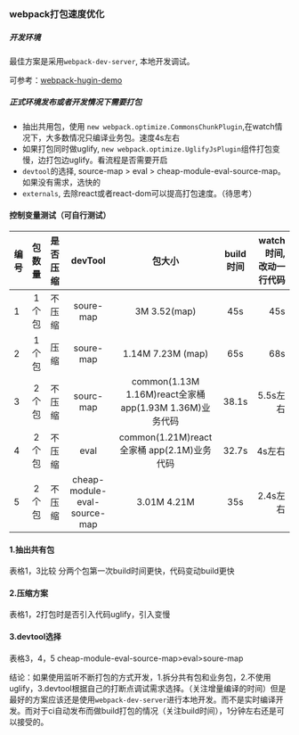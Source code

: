 ###  webpack打包速度优化

##### 开发环境

最佳方案是采用`webpack-dev-server`, 本地开发调试。

可参考：[webpack-hugin-demo](https://github.com/iscarecrow/webpack-hugin-demo)

##### 正式环境发布或者开发情况下需要打包

- 抽出共用包，使用 `new webpack.optimize.CommonsChunkPlugin`,在watch情况下，大多数情况只编译业务包。速度4s左右
- 如果打包同时做uglify, `new webpack.optimize.UglifyJsPlugin`组件打包变慢，边打包边uglify。看流程是否需要开启
- `devtool`的选择, source-map > eval > cheap-module-eval-source-map。如果没有需求，选快的
- `externals`, 去除react或者react-dom可以提高打包速度。（待思考）


#### 控制变量测试（可自行测试）
|编号| 包数量      |    是否压缩 | devTool | 包大小 | build时间| watch 时间,改动一行代码|
| ------------- |:-------------:|:-------------:| :-------------:|:-------------:| :-------------:|   -----:|
|1| 1个包  | 不压缩 |  soure-map    | 3M  3.52(map) | 45s| 45s|
|2| 1个包  | 压缩 |   soure-map   | 1.14M 7.23M  (map) |65s| 68s|
|3| 2个包   | 不压缩| sourc-map  |common(1.13M 1.16M)react全家桶 app(1.93M 1.36M)业务代码| 38.1s|5.5s左右|
|4| 2个包   | 不压缩|eval |common(1.21M)react全家桶 app(2.1M)业务代码| 32.7s|4s左右|
|5|2个包|不压缩|cheap-module-eval-source-map|3.01M 4.21M| 35s| 2.4s左右|


#### 1.抽出共有包
表格1，3比较 分两个包第一次build时间更快，代码变动build更快

#### 2.压缩方案
表格1，2打包时是否引入代码uglify，引入变慢

#### 3.devtool选择
表格3，4，5 cheap-module-eval-source-map>eval>soure-map


结论：如果使用监听不断打包的方式开发，1.拆分共有包和业务包，2.不使用uglify，3.devtool根据自己的打断点调试需求选择。（关注增量编译的时间）但是最好的方案应该还是使用`webpack-dev-server`进行本地开发。而不是实时编译开发。而对于ci自动发布而做build打包的情况（关注build时间），1分钟左右还是可以接受的。


